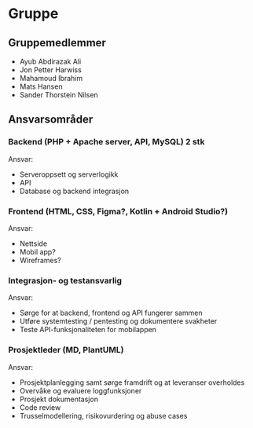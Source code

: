 # Gruppe

## Gruppemedlemmer
* Ayub Abdirazak Ali
* Jon Petter Harwiss
* Mahamoud Ibrahim
* Mats Hansen
* Sander Thorstein Nilsen

## Ansvarsområder

### Backend (PHP + Apache server, API, MySQL) 2 stk
Ansvar:
* Serveroppsett og serverlogikk
* API
* Database og backend integrasjon

### Frontend (HTML, CSS, Figma?, Kotlin + Android Studio?)
Ansvar:
* Nettside
* Mobil app?
* Wireframes?

### Integrasjon- og testansvarlig
Ansvar: 
* Sørge for at backend, frontend og API fungerer sammen
* Utføre systemtesting / pentesting og dokumentere svakheter
* Teste API-funksjonaliteten for mobilappen

### Prosjektleder (MD, PlantUML)
Ansvar:
* Prosjektplanlegging samt sørge framdrift og at leveranser overholdes
* Overvåke og evaluere loggfunksjoner
* Prosjekt dokumentasjon
* Code review
* Trusselmodellering, risikovurdering og abuse cases




